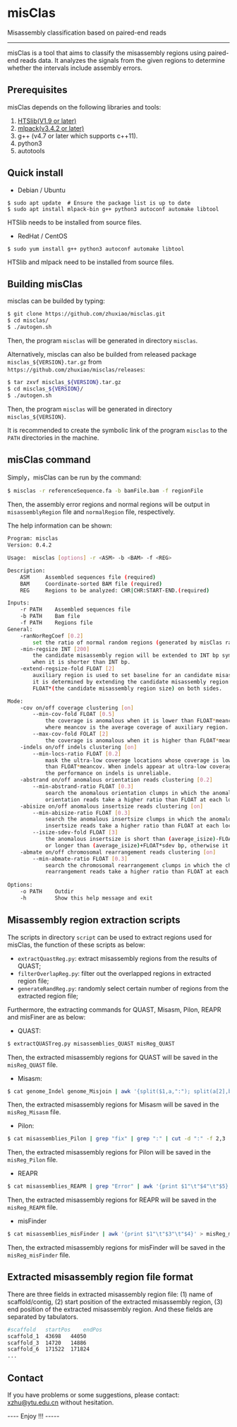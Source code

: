 # misClas #
Misassembly classification based on paired-end reads

----------
misClas is a tool that aims to classify the misassembly regions using paired-end reads data. It analyzes the signals from the given regions to determine whether the intervals include assembly errors.

## Prerequisites ##
misClas depends on the following libraries and tools:
1. [HTSlib(V1.9 or later)](https://github.com/samtools/htslib)
2. [mlpack(v3.4.2 or later)](https://github.com/mlpack/mlpack)
3. g++ (v4.7 or later which supports c++11).
4. python3
5. autotools

## Quick install ##
* Debian / Ubuntu 
```
$ sudo apt update  # Ensure the package list is up to date
$ sudo apt install mlpack-bin g++ python3 autoconf automake libtool
```
HTSlib needs to be installed from source files.

* RedHat / CentOS
```
$ sudo yum install g++ python3 autoconf automake libtool
```
HTSlib and mlpack need to be installed from source files.

## Building misClas ##

misclas can be builded by typing:
```sh
$ git clone https://github.com/zhuxiao/misclas.git
$ cd misclas/
$ ./autogen.sh
```
Then, the program `misclas` will be generated in directory `misclas`.

Alternatively, misclas can also be builded from released package `misclas_${VERSION}.tar.gz` from `https://github.com/zhuxiao/misclas/releases`:
```sh
$ tar zxvf misclas_${VERSION}.tar.gz
$ cd misclas_${VERSION}/
$ ./autogen.sh
```
Then, the program `misclas` will be generated in directory `misclas_${VERSION}`.

It is recommended to create the symbolic link of the program `misclas` to the `PATH` directories in the machine.

## misClas command ##

Simply，misClas can be run by the command:
```sh
$ misclas -r referenceSequence.fa -b bamFile.bam -f regionFile
```
Then, the assembly error regions and normal regions will be output in `misassemblyRegion` file and `normalRegion` file, respectively.

The help information can be shown:
```sh
Program: misclas
Version: 0.4.2

Usage:  misclas [options] -r <ASM> -b <BAM> -f <REG>

Description:
    ASM     Assembled sequences file (required)
    BAM     Coordinate-sorted BAM file (required)
    REG     Regions to be analyzed: CHR|CHR:START-END.(required)

Inputs:
    -r PATH    Assembled sequences file
    -b PATH    Bam file
    -f PATH    Regions file
General:
    -ranNorRegCoef [0.2]
        set the ratio of normal random regions (generated by misClas randomly) to candidate regions
    -min-regsize INT [200]
        the candidate misassembly region will be extended to INT bp symmetrically 
        when it is shorter than INT bp. 
    -extend-regsize-fold FLOAT [2]
        auxiliary region is used to set baseline for an candidate misassembly region, 
        it is determined by extending the candidate misassembly region by 
        FLOAT*(the candidate misassembly region size) on both sides. 

Mode: 
    -cov on/off coverage clustering [on]
        --min-cov-fold FLOAT [0.5]
            the coverage is anomalous when it is lower than FLOAT*meancov,
            where meancov is the average coverage of auxiliary region.
        --max-cov-fold FOLAT [2]
            the coverage is anomalous when it is higher than FLOAT*meancov.
    -indels on/off indels clustering [on]
        --min-locs-ratio FLOAT [0.2]
            mask the ultra-low coverage locations whose coverage is lower 
            than FLOAT*meancov. When indels appear at ultra-low coverage location,
            the performance on indels is unreliable.
    -abstrand on/off anomalous orientation reads clustering [0.2]
        --min-abstrand-ratio FLOAT [0.3]
            search the anomalous orientation clumps in which the anomalous 
            orientation reads take a higher ratio than FLOAT at each location.
    -abisize on/off anomalous insertsize reads clustering [on]
        --min-abisize-ratio FLOAT [0.3]
            search the anomalous insertsize clumps in which the anomalous 
            insertsize reads take a higher ratio than FLOAT at each location.
        --isize-sdev-fold FLOAT [3]
            the anomalous insertsize is short than (average_isize)-FLOAT*sdev bp 
            or longer than (average_isize)+FLOAT*sdev bp, otherwise it is anomalous.
    -abmate on/off chromosomal rearrangement reads clustering [on]
        --min-abmate-ratio FLOAT [0.3]
            search the chromosomal rearrangement clumps in which the chromosomal 
            rearrangement reads take a higher ratio than FLOAT at each location.
   
Options:
    -o PATH    Outdir
    -h         Show this help message and exit
```

## Misassembly region extraction scripts ##
The scripts in directory `script` can be used to extract regions used for misClas, the function of these scripts as below:
* `extractQuastReg.py`: extract misassembly regions from the results of QUAST;
* `filterOverlapReg.py`: filter out the overlapped regions in extracted region file;
* `generateRandReg.py`: randomly select certain number of regions from the extracted region file;

Furthermore, the extracting commands for QUAST, Misasm, Pilon, REAPR and misFiner are as below:

* QUAST:
```sh
$ extractQUASTreg.py misassemblies_QUAST misReg_QUAST
```
Then, the extracted misassembly regions for QUAST will be saved in the `misReg_QUAST` file.

* Misasm:
```sh
$ cat genome_Indel genome_Misjoin | awk '{split($1,a,":"); split(a[2],b,"-"); print a[1]"\t"b[1]"\t"b[2]}' > misReg_Misasm
```
Then, the extracted misassembly regions for Misasm will be saved in the `misReg_Misasm` file.

* Pilon:
```sh
$ cat misassemblies_Pilon | grep "fix" | grep ":" | cut -d ":" -f 2,3 | awk '{split($1,a,":");split(a[2],b,"-");print a[1]"\t"b[1]"\t"b[2]}' > misReg_Pilon
```

Then, the extracted misassembly regions for Pilon will be saved in the `misReg_Pilon` file.

* REAPR
```sh
$ cat misassemblies_REAPR | grep "Error" | awk '{print $1"\t"$4"\t"$5}' > misReg_REAPR
```
Then, the extracted misassembly regions for REAPR will be saved in the `misReg_REAPR` file.

* misFinder
```sh
$ cat misassemblies_misFinder | awk '{print $1"\t"$3"\t"$4}' > misReg_misFinder
```
Then, the extracted misassembly regions for misFinder will be saved in the `misReg_misFinder` file.

## Extracted misassembly region file format ##
There are three fields in extracted misassembly region file: (1) name of scaffold/contig, (2) start position of the extracted misassembly region, (3) end position of the extracted misassembly region. And these fields are separated by tabulators.
```sh
#scaffold	startPos	endPos
scaffold_1	43698	44050
scaffold_3	14720	14886
scaffold_6	171522	171824
...
```

## Contact ##

If you have problems or some suggestions, please contact: [xzhu@ytu.edu.cn](xzhu@ytu.edu.cn) without hesitation. 

---- Enjoy !!! -----

